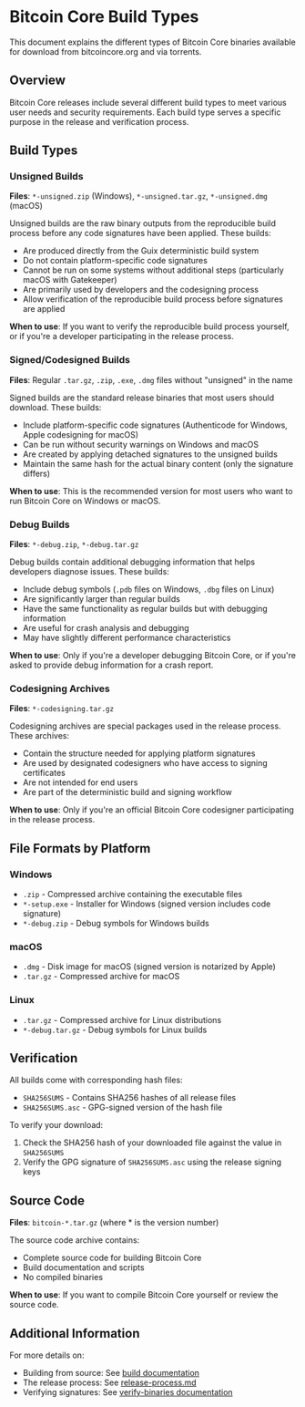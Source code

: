 # Bitcoin Core Build Types

This document explains the different types of Bitcoin Core binaries available for download from bitcoincore.org and via torrents.

## Overview

Bitcoin Core releases include several different build types to meet various user needs and security requirements. Each build type serves a specific purpose in the release and verification process.

## Build Types

### Unsigned Builds

**Files**: `*-unsigned.zip` (Windows), `*-unsigned.tar.gz`, `*-unsigned.dmg` (macOS)

Unsigned builds are the raw binary outputs from the reproducible build process before any code signatures have been applied. These builds:

- Are produced directly from the Guix deterministic build system
- Do not contain platform-specific code signatures
- Cannot be run on some systems without additional steps (particularly macOS with Gatekeeper)
- Are primarily used by developers and the codesigning process
- Allow verification of the reproducible build process before signatures are applied

**When to use**: If you want to verify the reproducible build process yourself, or if you're a developer participating in the release process.

### Signed/Codesigned Builds

**Files**: Regular `.tar.gz`, `.zip`, `.exe`, `.dmg` files without "unsigned" in the name

Signed builds are the standard release binaries that most users should download. These builds:

- Include platform-specific code signatures (Authenticode for Windows, Apple codesigning for macOS)
- Can be run without security warnings on Windows and macOS
- Are created by applying detached signatures to the unsigned builds
- Maintain the same hash for the actual binary content (only the signature differs)

**When to use**: This is the recommended version for most users who want to run Bitcoin Core on Windows or macOS.

### Debug Builds

**Files**: `*-debug.zip`, `*-debug.tar.gz`

Debug builds contain additional debugging information that helps developers diagnose issues. These builds:

- Include debug symbols (`.pdb` files on Windows, `.dbg` files on Linux)
- Are significantly larger than regular builds
- Have the same functionality as regular builds but with debugging information
- Are useful for crash analysis and debugging
- May have slightly different performance characteristics

**When to use**: Only if you're a developer debugging Bitcoin Core, or if you're asked to provide debug information for a crash report.

### Codesigning Archives

**Files**: `*-codesigning.tar.gz`

Codesigning archives are special packages used in the release process. These archives:

- Contain the structure needed for applying platform signatures
- Are used by designated codesigners who have access to signing certificates
- Are not intended for end users
- Are part of the deterministic build and signing workflow

**When to use**: Only if you're an official Bitcoin Core codesigner participating in the release process.

## File Formats by Platform

### Windows
- `.zip` - Compressed archive containing the executable files
- `*-setup.exe` - Installer for Windows (signed version includes code signature)
- `*-debug.zip` - Debug symbols for Windows builds

### macOS
- `.dmg` - Disk image for macOS (signed version is notarized by Apple)
- `.tar.gz` - Compressed archive for macOS

### Linux
- `.tar.gz` - Compressed archive for Linux distributions
- `*-debug.tar.gz` - Debug symbols for Linux builds

## Verification

All builds come with corresponding hash files:
- `SHA256SUMS` - Contains SHA256 hashes of all release files
- `SHA256SUMS.asc` - GPG-signed version of the hash file

To verify your download:
1. Check the SHA256 hash of your downloaded file against the value in `SHA256SUMS`
2. Verify the GPG signature of `SHA256SUMS.asc` using the release signing keys

## Source Code

**Files**: `bitcoin-*.tar.gz` (where * is the version number)

The source code archive contains:
- Complete source code for building Bitcoin Core
- Build documentation and scripts
- No compiled binaries

**When to use**: If you want to compile Bitcoin Core yourself or review the source code.

## Additional Information

For more details on:
- Building from source: See [build documentation](README.md)
- The release process: See [release-process.md](release-process.md)
- Verifying signatures: See [verify-binaries documentation](../contrib/verify-binaries/README.md)
